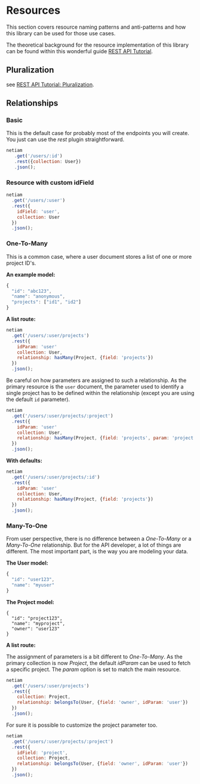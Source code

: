 # Resources

This section covers resource naming patterns and anti-patterns and how this
library can be used for those use cases.

The theoretical background for the resource implementation of this library
can be found within this wonderful guide
[REST API Tutorial](http://www.restapitutorial.com/resources.html).

## Pluralization

see [REST API Tutorial: Pluralization](https://github.com/tfredrich/RestApiTutorial.com/raw/master/media/RESTful%20Best%20Practices-v1_2.pdf).

## Relationships

### Basic

This is the default case for probably most of the endpoints you will create.
You just can use the *rest* plugin straightforward.

```js
netiam
   .get('/users/:id')
   .rest({collection: User})
   .json();
```

### Resource with custom idField

```js
netiam
  .get('/users/:user')
  .rest({
    idField: 'user',
    collection: User
  })
  .json();
```

### One-To-Many

This is a common case, where a user document stores a list of one or more
project ID's.

**An example model:**

```js
{
  "id": "abc123",
  "name": "anonymous",
  "projects": ["id1", "id2"]
}
```

**A list route:**

```js
netiam
  .get('/users/:user/projects')
  .rest({
    idParam: 'user'
    collection: User,
    relationship: hasMany(Project, {field: 'projects'})
  })
  .json();
```

Be careful on how parameters are assigned to such a relationship. As the
primary resource is the `user` document, the parameter used to identify a
single project has to be defined within the relationship (except you are
using the default `id` parameter).

```js
netiam
  .get('/users/:user/projects/:project')
  .rest({
    idParam: 'user'
    collection: User,
    relationship: hasMany(Project, {field: 'projects', param: 'project'})
  })
  .json();
```

**With defaults:**

```js
netiam
  .get('/users/:user/projects/:id')
  .rest({
    idParam: 'user'
    collection: User,
    relationship: hasMany(Project, {field: 'projects'})
  })
  .json();
```

### Many-To-One

From user perspective, there is no difference between a *One-To-Many* or
a *Many-To-One* relationship. But for the API developer, a lot of things
are different. The most important part, is the way you are modeling your
data.

**The User model:**

```js
{
  "id": "user123",
  "name": "myuser"
}
```

**The Project model:**

```
{
  "id": "project123",
  "name": "myproject",
  "owner": "user123"
}
```

**A list route:**

The assignment of parameters is a bit different to *One-To-Many*. As the
primary collection is now *Project*, the default *idParam* can be used to
fetch a specific project. The *param* option is set to match the main
resource.

```js
netiam
  .get('/users/:user/projects')
  .rest({
    collection: Project,
    relationship: belongsTo(User, {field: 'owner', idParam: 'user'})
  })
  .json();
```

For sure it is possible to customize the project parameter too.

```js
netiam
  .get('/users/:user/projects/:project')
  .rest({
    idField: 'project',
    collection: Project,
    relationship: belongsTo(User, {field: 'owner', idParam: 'user'})
  })
  .json();
```
